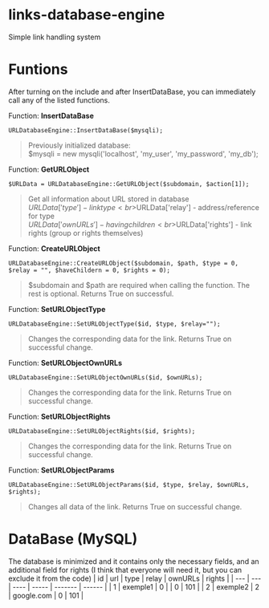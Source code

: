 # links-database-engine
Simple link handling system

# Funtions
After turning on the include and after InsertDataBase, you can immediately call any of the listed functions.

Function: **InsertDataBase**
```
URLDatabaseEngine::InsertDataBase($mysqli);
```
>Previously initialized database:<br>$mysqli = new mysqli('localhost', 'my_user', 'my_password', 'my_db');

Function: **GetURLObject**
```
$URLData = URLDatabaseEngine::GetURLObject($subdomain, $action[1]);
```
>Get all information about URL stored in database<br>$URLData['type'] - link type<br>$URLData['relay'] - address/reference for type<br>$URLData['ownURLs'] - having children<br>$URLData['rights'] - link rights (group or rights themselves)

Function: **CreateURLObject**
```
URLDatabaseEngine::CreateURLObject($subdomain, $path, $type = 0, $relay = "", $haveChildern = 0, $rights = 0);
```
>$subdomain and $path are required when calling the function. The rest is optional. Returns True on successful.

Function: **SetURLObjectType**
```
URLDatabaseEngine::SetURLObjectType($id, $type, $relay="");
```
>Changes the corresponding data for the link. Returns True on successful change.

Function: **SetURLObjectOwnURLs**
```
URLDatabaseEngine::SetURLObjectOwnURLs($id, $ownURLs);
```
>Changes the corresponding data for the link. Returns True on successful change.

Function: **SetURLObjectRights**
```
URLDatabaseEngine::SetURLObjectRights($id, $rights);
```
>Changes the corresponding data for the link. Returns True on successful change.

Function: **SetURLObjectParams**
```
URLDatabaseEngine::SetURLObjectParams($id, $type, $relay, $ownURLs, $rights);
```
>Changes all data of the link. Returns True on successful change.

# DataBase (MySQL)
The database is minimized and it contains only the necessary fields, and an additional field for rights (I think that everyone will need it, but you can exclude it from the code)
| id  | url | type | relay | ownURLs | rights |
| --- | --- | ---- | ----- | ------- | ------ |
| 1 | exemple1 | 0 |  | 0 | 101 |
| 2 | exemple2 | 2 | google.com | 0 | 101 |
